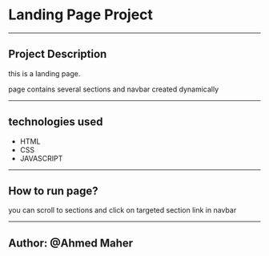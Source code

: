 # Landing Page Project

---

## Project Description

this is a landing page.

page contains several sections and navbar created dynamically

---

## technologies used

- HTML
- CSS
- JAVASCRIPT

---

## How to run page?

you can scroll to sections and click on targeted section link in navbar

---

## Author: @Ahmed Maher
